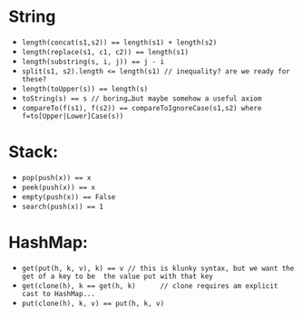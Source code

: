 String
======
* `length(concat(s1,s2)) == length(s1) + length(s2)`
* `length(replace(s1, c1, c2)) == length(s1)`
* `length(substring(s, i, j)) == j - i`
* `split(s1, s2).length <= length(s1) // inequality? are we ready for these?`
* `length(toUpper(s)) == length(s)`
* `toString(s) == s // boring…but maybe somehow a useful axiom`
* `compareTo(f(s1), f(s2)) == compareToIgnoreCase(s1,s2) where f=to[Upper|Lower]Case(s))`

Stack:
=======
* `pop(push(x)) == x`
* `peek(push(x)) == x`
* `empty(push(x)) == False`
* `search(push(x)) == 1`

HashMap:
=======
* `get(put(h, k, v), k) == v // this is klunky syntax, but we want the get of a key to be 
  the value put with that key`
* `get(clone(h), k == get(h, k)      // clone requires am explicit cast to HashMap...`
* `put(clone(h), k, v) == put(h, k, v)`

